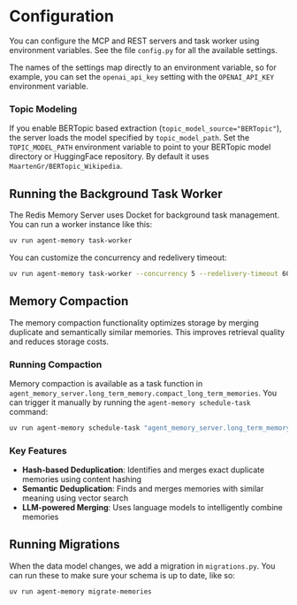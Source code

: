 # Configuration

You can configure the MCP and REST servers and task worker using environment
variables. See the file `config.py` for all the available settings.

The names of the settings map directly to an environment variable, so for
example, you can set the `openai_api_key` setting with the `OPENAI_API_KEY`
environment variable.

### Topic Modeling

If you enable BERTopic based extraction (`topic_model_source="BERTopic"`),
the server loads the model specified by `topic_model_path`. Set the
`TOPIC_MODEL_PATH` environment variable to point to your BERTopic model
directory or HuggingFace repository. By default it uses
`MaartenGr/BERTopic_Wikipedia`.

## Running the Background Task Worker

The Redis Memory Server uses Docket for background task management. You can run a worker instance like this:

```bash
uv run agent-memory task-worker
```

You can customize the concurrency and redelivery timeout:

```bash
uv run agent-memory task-worker --concurrency 5 --redelivery-timeout 60
```

## Memory Compaction

The memory compaction functionality optimizes storage by merging duplicate and semantically similar memories. This improves retrieval quality and reduces storage costs.

### Running Compaction

Memory compaction is available as a task function in `agent_memory_server.long_term_memory.compact_long_term_memories`. You can trigger it manually
by running the `agent-memory schedule-task` command:

```bash
uv run agent-memory schedule-task "agent_memory_server.long_term_memory.compact_long_term_memories"
```

### Key Features

- **Hash-based Deduplication**: Identifies and merges exact duplicate memories using content hashing
- **Semantic Deduplication**: Finds and merges memories with similar meaning using vector search
- **LLM-powered Merging**: Uses language models to intelligently combine memories

## Running Migrations

When the data model changes, we add a migration in `migrations.py`. You can run
these to make sure your schema is up to date, like so:

```bash
uv run agent-memory migrate-memories
```
